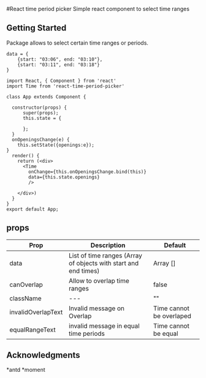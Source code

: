 #React time period picker 
Simple react component to select time ranges

## Getting Started

Package allows to select certain time ranges or periods.

```
data = {
    {start: "03:06", end: "03:10"},
    {start: "03:11", end: "03:18"}
}
```


```
import React, { Component } from 'react'
import Time from 'react-time-period-picker'

class App extends Component {

  constructor(props) {
      super(props);
      this.state = {
       
      };
  }
  onOpeningsChange(e) {
    this.setState({openings:e});
}
  render() {
    return (<div>
      <Time
        onChange={this.onOpeningsChange.bind(this)}
        data={this.state.openings}
        />
                            
    </div>)
  }
}
export default App;
```
## props

| Prop | Description | Default
| --- | --- | -- |
| data | List of time ranges (Array of objects with start and end times)  | Array [] |
| canOverlap | Allow to overlap time ranges | false |
| className | --- | ""
| invalidOverlapText | Invalid message on Overlap | Time cannot be overlaped |
| equalRangeText | invalid message in equal time periods | Time cannot be equal | 
## Acknowledgments
*antd
*moment
